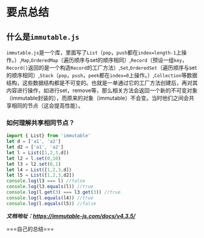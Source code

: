 # 要点总结

## 什么是`immutable.js`

`immutable.js`是一个库，里面写了`List`（`pop`，`push`都在`index=length-1`上操作。）,`Map`,`OrderedMap`（遍历顺序与set的顺序相同）,`Record`（预设一组`key`，`Record()`返回的是一个构造`Record`的工厂方法）,`Set`,`OrderedSet`（遍历顺序与set的顺序相同）,`Stack`（`pop`，`push`，`peek`都在`index=0`上操作。）,`Collection`等数据结构，这些数据结构都是不可变的。也就是一单通过它的工厂方法创建后，再对其内容进行操作，如进行set，remove等，那么相关方法会返回一个新的不可变对象（immutable封装的），而原来的对象（immutable）不会变。当时他们之间会共享相同的节点（这会提高性能）。

### 如何理解共享相同节点？

```javascript
import { List} from 'immutable'
let d = ['a1', 'a2']
let d2 = ['a1', 'a2']
let l = List([1,2,3,d])
let l2 = l.set(0,10)
let l3 = l2.set(0,1)
let l4 = List([1,2,3,d])
let l5 = List([1,2,3,d2])
console.log(l3 === l) //false
console.log(l3.equals(l)) //true
console.log(l.get(3) === l3.get(3)) //true
console.log(l.equals(l4)) //true
console.log(l.equals(l5)) //false
```

***文档地址：<https://immutable-js.com/docs/v4.3.5/>***

===自己的总结===
